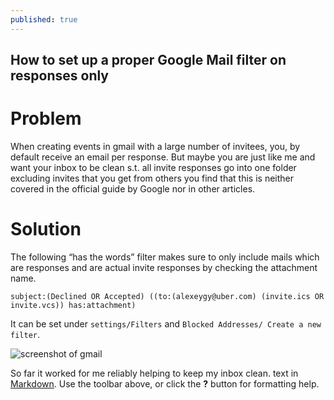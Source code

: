 ```yaml
---
published: true
---
```

## How to set up a proper Google Mail filter on responses only


# Problem
When creating events in gmail with a large number of invitees, you, by default receive an email per response. But maybe you are just like me and want your inbox to be clean s.t. all invite responses go into one folder excluding invites that you get from others you find that this is neither covered in the official guide by Google nor in other articles.

# Solution
The following “has the words” filter makes sure to only include mails which are responses and are actual invite responses by checking the attachment name.

```
subject:(Declined OR Accepted) ((to:(alexeygy@uber.com) (invite.ics OR invite.vcs)) has:attachment)
```

It can be set under `settings/Filters` and `Blocked Addresses/ Create a new filter`.

![screenshot of gmail]({{site.baseurl}}/media/0_ioWsIdcYLX2rUNMs.png)


So far it worked for me reliably helping to keep my inbox clean. text in [Markdown](http://daringfireball.net/projects/markdown/). Use the toolbar above, or click the **?** button for formatting help.
